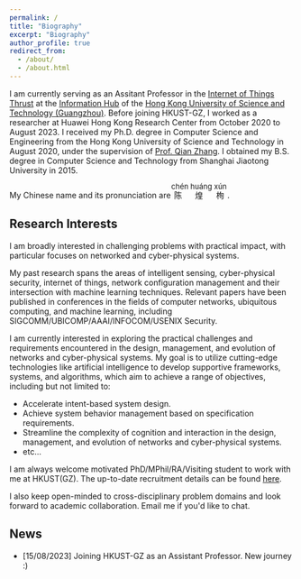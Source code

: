 ```yaml
---
permalink: /
title: "Biography"
excerpt: "Biography"
author_profile: true
redirect_from:
  - /about/
  - /about.html
---
```


I am currently serving as an Assitant Professor in the [Internet of Things Thrust](https://hkust-gz.edu.cn/academics/hubs-and-thrust-areas/information-hub/internet-of-things/) at the [Information Hub](https://hkust-gz.edu.cn/academics/hubs-and-thrust-areas/information-hub/) of the [Hong Kong University of Science and Technology (Guangzhou)](https://www.hkust-gz.edu.cn/).
Before joining HKUST-GZ, I worked as a researcher at Huawei Hong Kong Research Center from October 2020 to August 2023. I received my Ph.D. degree in Computer Science and Engineering from the Hong Kong University of Science and Technology in August 2020, under the supervision of [Prof. Qian Zhang](https://www.cse.ust.hk/~qianzh/). I obtained my B.S. degree in Computer Science and Technology from Shanghai Jiaotong University in 2015.

My Chinese name and its pronunciation are
<ruby>
陈 煌 栒
<rp>
<rt><font size=2>ch&eacute;n hu&aacute;ng x&uacute;n</font></rt>
</rp>
</ruby>
.

<!-- My Chinese name is 陈 ch&eacute;n 煌 hu&aacute;ng 栒 x&uacute;n. -->

<!-- I always welcome motivated students to do long-term research with me. Email me if you'd like to chat! -->

## Research Interests

I am broadly interested in challenging problems with practical impact, with particular focuses on networked and cyber-physical systems.

My past research spans the areas of intelligent sensing, cyber-physical security, internet of things, network configuration management and their intersection with machine learning techniques.
Relevant papers have been published in conferences in the fields of computer networks, ubiquitous computing, and machine learning, including SIGCOMM/UBICOMP/AAAI/INFOCOM/USENIX Security.

I am currently interested in exploring the practical challenges and requirements encountered in the design, management, and evolution of networks and cyber-physical systems. My goal is to utilize cutting-edge technologies like artificial intelligence to develop supportive frameworks, systems, and algorithms, which aim to achieve a range of objectives, including but not limited to:

- Accelerate intent-based system design.
- Achieve system behavior management based on specification requirements.
- Streamline the complexity of cognition and interaction in the design, management, and evolution of networks and cyber-physical systems.
- etc...

I am always welcome motivated PhD/MPhil/RA/Visiting student to work with me at HKUST(GZ).
The up-to-date recruitment details can be found [here](https://www.chenhuangxun.com/recruitment/).

I also keep open-minded to cross-disciplinary problem domains and look forward to academic collaboration. Email me if you'd like to chat.

<!--
- Network Configuration Management
- Intelligent Sensing (Mobile/Wearable/Wireless Sensing)
- Machine Learning Algorithms
- Physical-layer Security  -->

## News

- [15/08/2023] Joining HKUST-GZ as an Assistant Professor. New journey :)
<!-- - [10/08/2023] Last Day in Huawei Hong Kong.  -->
